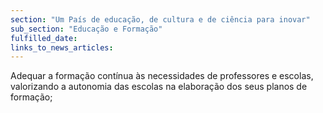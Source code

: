 ```yaml
---
section: "Um País de educação, de cultura e de ciência para inovar"
sub_section: "Educação e Formação"
fulfilled_date:
links_to_news_articles:
---
```


Adequar a formação contínua às necessidades de professores e escolas, valorizando a autonomia das escolas na elaboração dos seus planos de formação;